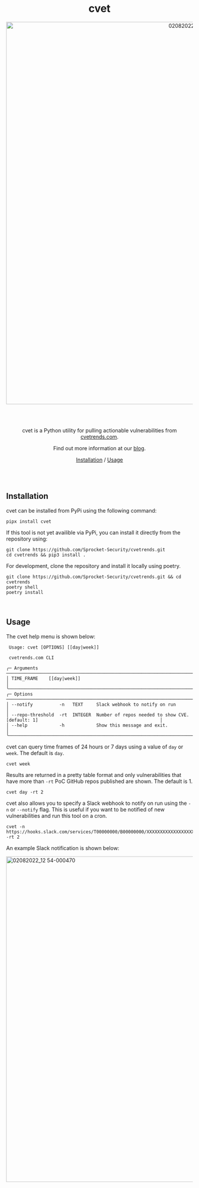 <div align="center">
 
# cvet

  <img width="1030" alt="02082022_12 53-000469" src="https://user-images.githubusercontent.com/8538866/182379468-62be89b8-a4d3-4232-987a-8576906e0a63.png">

 <br><br>
 
cvet is a Python utility for pulling actionable vulnerabilities from [cvetrends.com](https://cvetrends.com/).

Find out more information at our [blog](https://www.sprocketsecurity.com/resources/cve-trends-command-line-tool).
<br>

[Installation](#installation) /
[Usage](#usage)

</div><br>

</div>
<br>

## Installation

cvet can be installed from PyPi using the following command:

```
pipx install cvet
```

If this tool is not yet availible via PyPi, you can install it directly from the repository using:

```
git clone https://github.com/Sprocket-Security/cvetrends.git
cd cvetrends && pip3 install .
```

For development, clone the repository and install it locally using poetry.

```
git clone https://github.com/Sprocket-Security/cvetrends.git && cd cvetrends
poetry shell 
poetry install
```

<br>

## Usage

The cvet help menu is shown below:

```
 Usage: cvet [OPTIONS] [[day|week]]                                                                                              
                                                                                                                                 
 cvetrends.com CLI                                                                                                               
                                                                                                                                 
╭─ Arguments ───────────────────────────────────────────────────────────────────────────────────────────────────────────────────╮
│ TIME_FRAME    [[day|week]]                                                                                                    │
╰───────────────────────────────────────────────────────────────────────────────────────────────────────────────────────────────╯
╭─ Options ─────────────────────────────────────────────────────────────────────────────────────────────────────────────────────╮
│ --notify          -n   TEXT     Slack webhook to notify on run                                                                │
│ --repo-threshold  -rt  INTEGER  Number of repos needed to show CVE. [default: 1]                                              │
│ --help            -h            Show this message and exit.                                                                   │
╰───────────────────────────────────────────────────────────────────────────────────────────────────────────────────────────────╯
```

cvet can query time frames of 24 hours or 7 days using a value of `day` or `week`. The default is `day`.

```
cvet week 
```

Results are returned in a pretty table format and only vulnerabilities that have more than `-rt` PoC GitHub repos published are shown. The default is 1.

```
cvet day -rt 2
```

cvet also allows you to specify a Slack webhook to notify on run using the `-n` or `--notify` flag. This is useful if you want to be notified of new vulnerabilities and run this tool on a cron.

```
cvet -n https://hooks.slack.com/services/T00000000/B00000000/XXXXXXXXXXXXXXXXXXXXXXXX -rt 2 
```

An example Slack notification is shown below:

<img width="877" alt="02082022_12 54-000470" src="https://user-images.githubusercontent.com/8538866/182379759-238c40a8-383f-4808-95c6-928eaf537f85.png">


